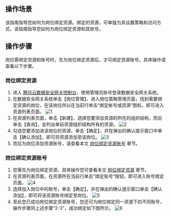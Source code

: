 ## 操作场景
该指南指导您如何为岗位绑定资源。绑定的资源，可单独为其设置策略和访问方式。该指南指导您如何为岗位绑定资源和其账号。



## 操作步骤
岗位需绑定资源和账号时，先为岗位绑定资源后，才可绑定资源账号。具体操作请查看以下步骤。
<a id="zy"></a>

### 岗位绑定资源

1. 进入 [腾讯云数据安全网关控制台](https://console.cloud.tencent.com/dasb)，使用管理员账号登录数据安全网关系统。
2. 在数据安全网关系统单击【岗位管理】，进入岗位策略管理页面，找到需要绑定资源的岗位，在该岗位所以在当前行单击“绑定帐号或资源“图标，即可进入资源列表页面。
  ![1](https://main.qcloudimg.com/raw/d742abfdb7bb07138c593bd09b271bf4.png)
3. 在资源列表页面，单击【新建】，选择您要添加资源的所在的组织结构，而后单击【查询】，会列出单前资源组织结构所有的资源。
  ![2](https://main.qcloudimg.com/raw/781993e56dc8a93c6519701047b93928.png)
4. 勾选您要添加进该岗位的资源，单击【确定】，并在弹出的确认提示窗口中单击【确认添加】，即可将资源添加至该岗位。
  ![3](https://main.qcloudimg.com/raw/b3d247eecf3833e3f89b2525506402a9.png)
5. 而后为岗位添加资源账号，请查看本文 [岗位绑定资源账号](#zyzh) 章节。


<a id="zyzh"></a>
### 岗位绑定资源账号
1. 您需先为岗位绑定资源，具体操作您可查看本文 [岗位绑定资源](#zy) 章节。
2. 在资源列表页面，在资源所在当前行单击"绑定账号“按钮，即可进入账号绑定页面。
![4](https://main.qcloudimg.com/raw/a19cb45b312c50e9d933b5c2c3e01dba.png)
3. 选择加入岗位中的账号，单击【确定】，并在弹出的确认提示窗口单击【确认添加】，即可将该资源账号绑定至岗位。
![5](https://main.qcloudimg.com/raw/656f35490dbbb0ee0e870fc948860b04.png)
4. 至此您已成功岗位绑定资源账号，您还可为岗位绑定同一资源下的不同账号，操作步骤同上述步骤“2-3”，成功绑定如下图所示。
![6](https://main.qcloudimg.com/raw/34f9ca1329c019800dc8f9c05169ef25.png)

